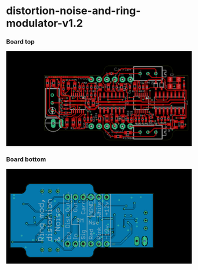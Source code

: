 # distortion-noise-and-ring-modulator-v1.2

### Board top
![Top side](./distortion-noise-and-ring-modulator-v1.2-brd-top.png)
### Board bottom
![Bottom side](./distortion-noise-and-ring-modulator-v1.2-brd-bottom.png)
